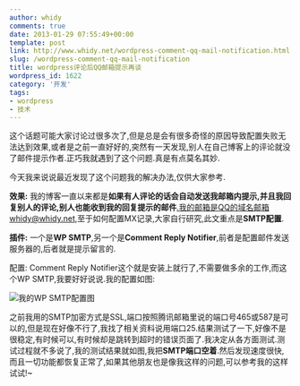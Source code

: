 ```yaml
---
author: whidy
comments: true
date: 2013-01-29 07:55:49+00:00
template: post
link: http://www.whidy.net/wordpress-comment-qq-mail-notification.html
slug: /wordpress-comment-qq-mail-notification
title: wordpress评论后QQ邮箱提示再谈
wordpress_id: 1622
category: '开发'
tags:
- wordpress
- 技术
---
```


这个话题可能大家讨论过很多次了,但是总是会有很多奇怪的原因导致配置失败无法达到效果,或者是之前一直好好的,突然有一天发现,别人在自己博客上的评论就没了邮件提示作者.正巧我就遇到了这个问题.真是有点莫名其妙.

今天我来说说最近发现了这个问题我的解决办法,仅供大家参考.

**效果:** 我的博客一直以来都是**如果有人评论的话会自动发送我邮箱内提示,并且我回复别人的评论,别人也能收到我的回复提示的邮件**.我的邮箱是QQ的域名邮箱whidy@whidy.net,至于如何配置MX记录,大家自行研究,此文重点是**SMTP配置**.

<!-- more -->

**插件:** 一个是**WP SMTP**,另一个是**Comment Reply Notifier**,前者是配置邮件发送服务器的,后者就是提示留言的.

配置: Comment Reply Notifier这个就是安装上就行了,不需要做多余的工作,而这个WP SMTP,我要好好说说.我的配置如图:

![我的WP SMTP配置图](http://www.whidy.net/wp-content/uploads/2013/01/WP-SMTP-400x318.jpg)

之前我用的SMTP加密方式是SSL,端口按照腾讯邮箱里说的端口号465或587是可以的,但是现在好像不行了,我找了相关资料说用端口25.结果测试了一下,好像不是很稳定,有时候可以,有时候却是跳转到超时的错误页面了.我决定从各方面测试.测试过程就不多说了,我的测试结果就如图,我把**SMTP端口空着**.然后发现速度很快,而且一切功能都恢复正常了,如果其他朋友也是像我这样的问题,可以参考我的这样试试!~
